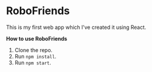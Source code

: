 # RoboFriends
This is my first web app which I've created it using React.

**How to use RoboFriends**
1. Clone the repo.
2. Run `npm install`.
3. Run `npm start`.
